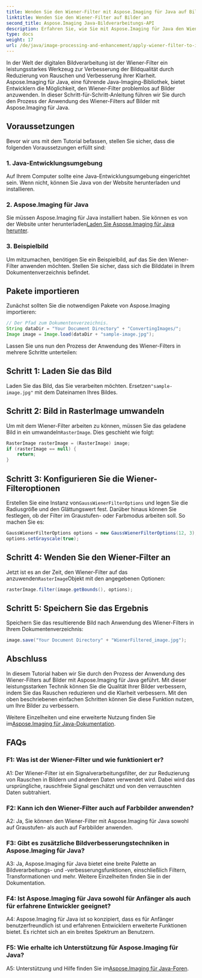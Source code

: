 ```yaml
---
title: Wenden Sie den Wiener-Filter mit Aspose.Imaging für Java auf Bilder an
linktitle: Wenden Sie den Wiener-Filter auf Bilder an
second_title: Aspose.Imaging Java-Bildverarbeitungs-API
description: Erfahren Sie, wie Sie mit Aspose.Imaging für Java den Wiener-Filter auf Bilder anwenden, um die Bildqualität zu verbessern und das Rauschen mühelos zu reduzieren.
type: docs
weight: 17
url: /de/java/image-processing-and-enhancement/apply-wiener-filter-to-images/
---
```


In der Welt der digitalen Bildverarbeitung ist der Wiener-Filter ein leistungsstarkes Werkzeug zur Verbesserung der Bildqualität durch Reduzierung von Rauschen und Verbesserung ihrer Klarheit. Aspose.Imaging für Java, eine führende Java-Imaging-Bibliothek, bietet Entwicklern die Möglichkeit, den Wiener-Filter problemlos auf Bilder anzuwenden. In dieser Schritt-für-Schritt-Anleitung führen wir Sie durch den Prozess der Anwendung des Wiener-Filters auf Bilder mit Aspose.Imaging für Java.

## Voraussetzungen

Bevor wir uns mit dem Tutorial befassen, stellen Sie sicher, dass die folgenden Voraussetzungen erfüllt sind:

### 1. Java-Entwicklungsumgebung

Auf Ihrem Computer sollte eine Java-Entwicklungsumgebung eingerichtet sein. Wenn nicht, können Sie Java von der Website herunterladen und installieren.

### 2. Aspose.Imaging für Java

Sie müssen Aspose.Imaging für Java installiert haben. Sie können es von der Website unter herunterladen[Laden Sie Aspose.Imaging für Java herunter](https://releases.aspose.com/imaging/java/).

### 3. Beispielbild

Um mitzumachen, benötigen Sie ein Beispielbild, auf das Sie den Wiener-Filter anwenden möchten. Stellen Sie sicher, dass sich die Bilddatei in Ihrem Dokumentenverzeichnis befindet.

## Pakete importieren

Zunächst sollten Sie die notwendigen Pakete von Aspose.Imaging importieren:

```java
// Der Pfad zum Dokumentenverzeichnis.
String dataDir = "Your Document Directory" + "ConvertingImages/";
Image image = Image.load(dataDir + "sample-image.jpg");
```

Lassen Sie uns nun den Prozess der Anwendung des Wiener-Filters in mehrere Schritte unterteilen:

## Schritt 1: Laden Sie das Bild

 Laden Sie das Bild, das Sie verarbeiten möchten. Ersetzen`"sample-image.jpg"` mit dem Dateinamen Ihres Bildes.

## Schritt 2: Bild in RasterImage umwandeln

 Um mit dem Wiener-Filter arbeiten zu können, müssen Sie das geladene Bild in ein umwandeln`RasterImage`. Dies geschieht wie folgt:

```java
RasterImage rasterImage = (RasterImage) image;
if (rasterImage == null) {
    return;
}
```

## Schritt 3: Konfigurieren Sie die Wiener-Filteroptionen

 Erstellen Sie eine Instanz von`GaussWienerFilterOptions` und legen Sie die Radiusgröße und den Glättungswert fest. Darüber hinaus können Sie festlegen, ob der Filter im Graustufen- oder Farbmodus arbeiten soll. So machen Sie es:

```java
GaussWienerFilterOptions options = new GaussWienerFilterOptions(12, 3);
options.setGrayscale(true);
```

## Schritt 4: Wenden Sie den Wiener-Filter an

 Jetzt ist es an der Zeit, den Wiener-Filter auf das anzuwenden`RasterImage`Objekt mit den angegebenen Optionen:

```java
rasterImage.filter(image.getBounds(), options);
```

## Schritt 5: Speichern Sie das Ergebnis

Speichern Sie das resultierende Bild nach Anwendung des Wiener-Filters in Ihrem Dokumentenverzeichnis:

```java
image.save("Your Document Directory" + "WienerFiltered_image.jpg");
```

## Abschluss

In diesem Tutorial haben wir Sie durch den Prozess der Anwendung des Wiener-Filters auf Bilder mit Aspose.Imaging für Java geführt. Mit dieser leistungsstarken Technik können Sie die Qualität Ihrer Bilder verbessern, indem Sie das Rauschen reduzieren und die Klarheit verbessern. Mit den oben beschriebenen einfachen Schritten können Sie diese Funktion nutzen, um Ihre Bilder zu verbessern.

 Weitere Einzelheiten und eine erweiterte Nutzung finden Sie im[Aspose.Imaging für Java-Dokumentation](https://reference.aspose.com/imaging/java/).

## FAQs

### F1: Was ist der Wiener-Filter und wie funktioniert er?

A1: Der Wiener-Filter ist ein Signalverarbeitungsfilter, der zur Reduzierung von Rauschen in Bildern und anderen Daten verwendet wird. Dabei wird das ursprüngliche, rauschfreie Signal geschätzt und von den verrauschten Daten subtrahiert.

### F2: Kann ich den Wiener-Filter auch auf Farbbilder anwenden?

A2: Ja, Sie können den Wiener-Filter mit Aspose.Imaging für Java sowohl auf Graustufen- als auch auf Farbbilder anwenden.

### F3: Gibt es zusätzliche Bildverbesserungstechniken in Aspose.Imaging für Java?

A3: Ja, Aspose.Imaging für Java bietet eine breite Palette an Bildverarbeitungs- und -verbesserungsfunktionen, einschließlich Filtern, Transformationen und mehr. Weitere Einzelheiten finden Sie in der Dokumentation.

### F4: Ist Aspose.Imaging für Java sowohl für Anfänger als auch für erfahrene Entwickler geeignet?

A4: Aspose.Imaging für Java ist so konzipiert, dass es für Anfänger benutzerfreundlich ist und erfahrenen Entwicklern erweiterte Funktionen bietet. Es richtet sich an ein breites Spektrum an Benutzern.

### F5: Wie erhalte ich Unterstützung für Aspose.Imaging für Java?

 A5: Unterstützung und Hilfe finden Sie im[Aspose.Imaging für Java-Foren](https://forum.aspose.com/).